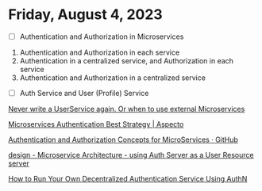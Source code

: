 # Friday, August 4, 2023

- [ ] Authentication and Authorization in Microservices

1. Authentication and Authorization in each service
2. Authentication in a centralized service, and Authorization in each service
3. Authentication and Authorization in a centralized service


- [ ] Auth Service and User (Profile) Service

[Never write a UserService again. Or when to use external Microservices](https://blog.softwaremill.com/never-write-a-userservice-again-d771e10265d)

[Microservices Authentication Best Strategy | Aspecto](https://www.aspecto.io/blog/microservices-authentication-strategies-theory-to-practice/)

[Authentication and Authorization Concepts for MicroServices · GitHub](https://gist.github.com/andineck/0ed33faf686560f71234)

[design - Microservice Architecture - using Auth Server as a User Resource server](https://softwareengineering.stackexchange.com/questions/366815/microservice-architecture-using-auth-server-as-a-user-resource-server)

[How to Run Your Own Decentralized Authentication Service Using AuthN](https://www.freecodecamp.org/news/how-to-run-your-own-decentralized-authentication-service-using-authn/)